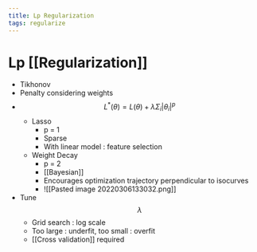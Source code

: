 ```yaml
---
title: Lp Regularization
tags: regularize
---
```


# Lp [[Regularization]]
- Tikhonov
- Penalty considering weights
- $$L^\ast(\theta) = L(\theta) + \lambda \Sigma_i |\theta_i|^p$$
	- Lasso
		- p = 1
		- Sparse
		- With linear model : feature selection
	- Weight Decay
		- p = 2
		- [[Bayesian]]
		- Encourages optimization trajectory perpendicular to isocurves
		- ![[Pasted image 20220306133032.png]]
- Tune $$\lambda$$
	- Grid search : log scale
	- Too large : underfit, too small : overfit
	- [[Cross validation]] required




























